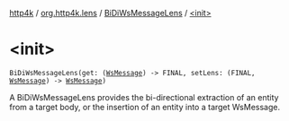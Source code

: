 [http4k](../../index.md) / [org.http4k.lens](../index.md) / [BiDiWsMessageLens](index.md) / [&lt;init&gt;](./-init-.md)

# &lt;init&gt;

`BiDiWsMessageLens(get: (`[`WsMessage`](../../org.http4k.websocket/-ws-message/index.md)`) -> FINAL, setLens: (FINAL, `[`WsMessage`](../../org.http4k.websocket/-ws-message/index.md)`) -> `[`WsMessage`](../../org.http4k.websocket/-ws-message/index.md)`)`

A BiDiWsMessageLens provides the bi-directional extraction of an entity from a target body, or the insertion of an entity
into a target WsMessage.

